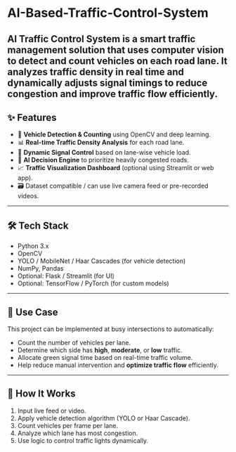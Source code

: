 # AI-Based-Traffic-Control-System
AI Traffic Control System is a smart traffic management solution that uses computer vision to detect and count vehicles on each road lane. It analyzes traffic density in real time and dynamically adjusts signal timings to reduce congestion and improve traffic flow efficiently.
---

## ✨ Features

- 🚗 **Vehicle Detection & Counting** using OpenCV and deep learning.
- 📊 **Real-time Traffic Density Analysis** for each road lane.
- 🚦 **Dynamic Signal Control** based on lane-wise vehicle load.
- 🧠 **AI Decision Engine** to prioritize heavily congested roads.
- 📈 **Traffic Visualization Dashboard** (optional using Streamlit or web app).
- 🗃️ Dataset compatible / can use live camera feed or pre-recorded videos.

---

## 🛠️ Tech Stack

- Python 3.x
- OpenCV
- YOLO / MobileNet / Haar Cascades (for vehicle detection)
- NumPy, Pandas
- Optional: Flask / Streamlit (for UI)
- Optional: TensorFlow / PyTorch (for custom models)

---

## 📌 Use Case

This project can be implemented at busy intersections to automatically:

- Count the number of vehicles per lane.
- Determine which side has **high**, **moderate**, or **low** traffic.
- Allocate green signal time based on real-time traffic volume.
- Help reduce manual intervention and **optimize traffic flow** efficiently.

---

## 🚀 How It Works

1. Input live feed or video.
2. Apply vehicle detection algorithm (YOLO or Haar Cascade).
3. Count vehicles per frame per lane.
4. Analyze which lane has most congestion.
5. Use logic to control traffic lights dynamically.

